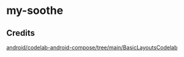# my-soothe
## Credits
[android/codelab-android-compose/tree/main/BasicLayoutsCodelab](https://github.com/android/codelab-android-compose/tree/main/BasicLayoutsCodelab)
